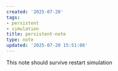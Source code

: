 ```yaml
---
created: '2025-07-20'
tags:
- persistent
- simulation
title: persistent-note
type: note
updated: '2025-07-20 15:51:08'
---
```


This note should survive restart simulation